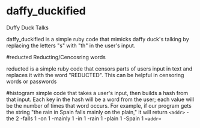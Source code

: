 # daffy_duckified
Duffy Duck Talks

daffy_duckified is a simple ruby code that mimicks daffy duck's talking  by replacing the letters "s" with "th" 
in the user's input.

#reducted
Reducting/Cencosring words

reducted is a simple ruby code that censors parts of users input in text and replaces it with the word
"REDUCTED". This can be helpful in censoring words or passwords 

#histogram
simple code that takes a user's input, then builds a hash from that input. Each key in the hash will be a word from the user; each value will be the number of times that word occurs. For example, if our program gets the string "the rain in Spain falls mainly on the plain," it will return
`<addr>`
-the 2
-falls 1
-on 1
-mainly 1
-in 1
-rain 1
-plain 1
-Spain 1
`<addr>`
